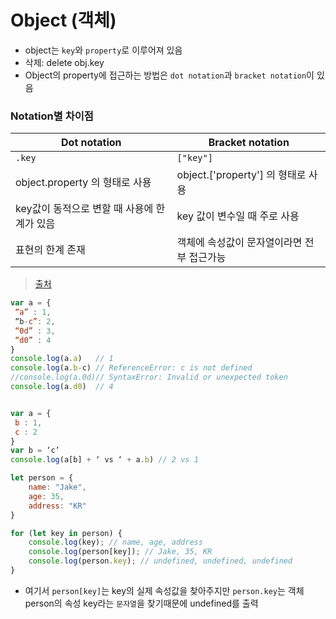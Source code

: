 # Object (객체)

- object는 `key`와 `property`로 이루어져 있음
- 삭제: delete obj.key
- Object의 property에 접근하는 방법은 `dot notation`과 `bracket notation`이 있음

### Notation별 차이점

|Dot notation | Bracket notation |
| --- | --- |
| `.key` | `["key"]` |
| object.property 의 형태로 사용 | object.['property'] 의 형태로 사용 |
| key값이 동적으로 변할 때 사용에 한계가 있음 | key 값이 변수일 때 주로 사용 |
| 표현의 한계 존재 | 객체에 속성값이 문자열이라면 전부 접근가능 |

> [출처](https://medium.com/sjk5766/javascript-object-key-vs-object-key-%EC%B0%A8%EC%9D%B4-3c21eb49b763)
```JavaScript
var a = {
 “a” : 1,
 “b-c”: 2,
 “0d” : 3,
 “d0” : 4
}
console.log(a.a)   // 1
console.log(a.b-c) // ReferenceError: c is not defined
//console.log(a.0d)// SyntaxError: Invalid or unexpected token
console.log(a.d0)  // 4


var a = {
 b : 1,
 c : 2
}
var b = ‘c’
console.log(a[b] + ‘ vs ‘ + a.b) // 2 vs 1
```


```JavaScript
let person = {
    name: "Jake",
    age: 35,
    address: "KR"
}

for (let key in person) {
    console.log(key); // name, age, address
    console.log(person[key]); // Jake, 35, KR
    console.log(person.key); // undefined, undefined, undefined
}
```
- 여기서 `person[key]`는 key의 실제 속성값을 찾아주지만 `person.key`는 객체 person의 속성 key라는 `문자열`을 찾기때문에 undefined를 출력
